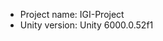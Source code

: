 <!-- UNITY CODE ASSIST INSTRUCTIONS START -->
- Project name: IGI-Project
- Unity version: Unity 6000.0.52f1
<!-- UNITY CODE ASSIST INSTRUCTIONS END -->